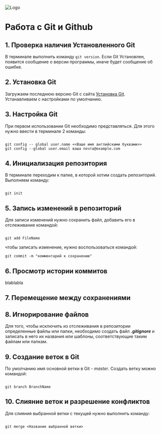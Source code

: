 ![Logo](Git-Logo-1788C.png)
# Работа с Git и Github
## 1. Проверка наличия Установленного Git
В терминале выполнить команду `git version`. Если Git Установлен, появится сообщение о версии программы, иначе будет сообщение об ошибке.
## 2. Установка Git
Загружаем последнюю версию Git с сайта [Установка Git](https://git-scx.com/downloads).
Устанавливаем с настройками по умолчанию.
## 3. Настройка Git
 При первом использовании Git необходимо представляться.
 Для этого нужно ввести в терминале 2 команды:
 ```

 git config -- global user.name <<Ваше имя английскими буквами>>
 git config --global user.email ваша почта@example.com
 ```

 ## 4. Инициализация репозитория
 В терминале переходим к папке, в которой хотим создать репозиторий. Выполняем команду:
 ```

 git init
 ```

 ## 5. Запись изменений в репозиторий
 Для записи изменений нужно сохранить файл, добавить его в отслеживание командой:

```

git add FileName
```
чтобы записать изменение, нужно воспользоваться командой:

```
git commit -m "комментарий к сохранению"
```

 ## 6. Просмотр истории коммитов
 blablabla
 ## 7. Перемещение между сохранениями
 ## 8. Игнорирование файлов
 Для того, чтобы исключить из отслеживания в репозитории определенные файлы или папки, необходимо создать файл ***.gitignore*** и записать в него их названия или шаблоны, соответствующие таким файлам или папкам.

 ## 9. Создание веток в Git
 По умолчанию имя основной ветки в Git - *master*.
 Создать ветку можно командой:
 ```

 git branch BranchName
 ```

 ## 10. Слияние веток и разрешение конфликтов
 Для слияния выбранной ветки с текущей нужно выполнить команду:
 ```

 git merge <Название выбранной ветки>
 ```
